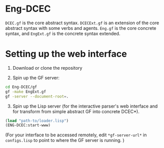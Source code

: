 Eng-DCEC
========

```DCEC.gf``` is the core abstract syntax. ```DCECExt.gf``` is an
extension of the core abstract syntax with some verbs and
agents. ```Eng.gf``` is the core concrete syntax, and ```EngExt.gf```
is the concrete syntax extended.


Setting up the web interface
========

1. Download or clone the repository

2. Spin up the GF server:
```bash
cd Eng-DCEC/gf
gf -make EngExt.gf
gf -server --document-root=.
```

3. Spin up the Lisp server (for the interactive parser's web interface
   and for transform from simple abstract GF into concrete DCEC*).

```lisp
(load "path-to/loader.lisp")
(ENG-DCEC:start-www)
```

(For your interface to be accessed remotely, edit
```*gf-server-url*``` in ```configs.lisp``` to point to where the GF server is running. )
